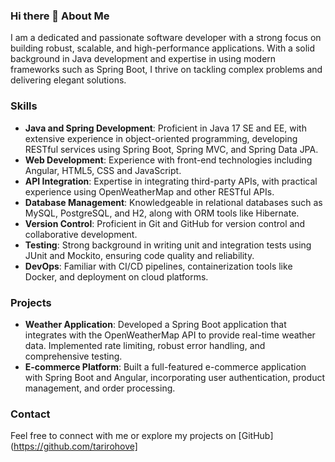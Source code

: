 ### Hi there 👋 About Me

I am a dedicated and passionate software developer with a strong focus on building robust, scalable, and high-performance applications. With a solid background in Java development and expertise in using modern frameworks such as Spring Boot, I thrive on tackling complex problems and delivering elegant solutions.

### Skills

- **Java and Spring Development**: Proficient in Java 17 SE and EE, with extensive experience in object-oriented programming, developing RESTful services using Spring Boot, Spring MVC, and Spring Data JPA.
- **Web Development**: Experience with front-end technologies including Angular, HTML5, CSS and JavaScript.
- **API Integration**: Expertise in integrating third-party APIs, with practical experience using OpenWeatherMap and other RESTful APIs.
- **Database Management**: Knowledgeable in relational databases such as MySQL, PostgreSQL, and H2, along with ORM tools like Hibernate.
- **Version Control**: Proficient in Git and GitHub for version control and collaborative development.
- **Testing**: Strong background in writing unit and integration tests using JUnit and Mockito, ensuring code quality and reliability.
- **DevOps**: Familiar with CI/CD pipelines, containerization tools like Docker, and deployment on cloud platforms.

### Projects

- **Weather Application**: Developed a Spring Boot application that integrates with the OpenWeatherMap API to provide real-time weather data. Implemented rate limiting, robust error handling, and comprehensive testing.
- **E-commerce Platform**: Built a full-featured e-commerce application with Spring Boot and Angular, incorporating user authentication, product management, and order processing.

### Contact

Feel free to connect with me or explore my projects on [GitHub](https://github.com/tarirohove]

